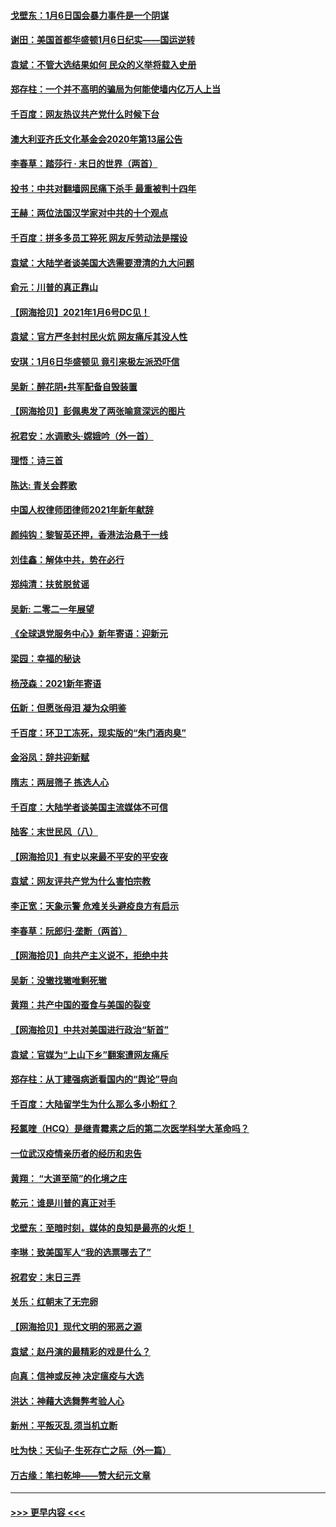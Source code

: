 #### [戈壁东：1月6日国会暴力事件是一个阴谋](../pages/nsc993/n12674639.md?t=01081452) 
#### [谢田：美国首都华盛顿1月6日纪实——国运逆转](../pages/nsc993/n12673190.md?t=01081452) 
#### [袁斌：不管大选结果如何 民众的义举将载入史册](../pages/nsc993/n12672787.md?t=01081452) 
#### [郑存柱：一个并不高明的骗局为何能使墙内亿万人上当](../pages/nsc993/n12671449.md?t=01081452) 
#### [千百度：网友热议共产党什么时候下台](../pages/nsc993/n12670442.md?t=01081452) 
#### [澳大利亚齐氏文化基金会2020年第13届公告](../pages/nsc993/n12670273.md?t=01081452) 
#### [李春草：踏莎行 · 末日的世界（两首）](../pages/nsc993/n12670253.md?t=01081452) 
#### [投书：中共对翻墙网民痛下杀手 最重被判十四年](../pages/nsc993/n12670190.md?t=01081452) 
#### [王赫：两位法国汉学家对中共的十个观点](../pages/nsc993/n12669593.md?t=01081452) 
#### [千百度：拼多多员工猝死 网友斥劳动法是摆设](../pages/nsc993/n12668081.md?t=01081452) 
#### [袁斌：大陆学者谈美国大选需要澄清的九大问题](../pages/nsc993/n12668023.md?t=01081452) 
#### [俞元：川普的真正靠山](../pages/nsc993/n12668000.md?t=01081452) 
#### [【网海拾贝】2021年1月6号DC见！](../pages/nsc993/n12664957.md?t=01081452) 
#### [袁斌：官方严冬封村民火炕 网友痛斥其没人性](../pages/nsc993/n12664882.md?t=01081452) 
#### [安琪：1月6日华盛顿见 竟引来极左派恐吓信](../pages/nsc993/n12664831.md?t=01081452) 
#### [吴新：醉花阴•共军配备自毁装置](../pages/nsc993/n12664766.md?t=01081452) 
#### [【网海拾贝】彭佩奥发了两张喻意深远的图片](../pages/nsc993/n12663515.md?t=01081452) 
#### [祝君安：水调歌头·嫦娥吟（外一首）](../pages/nsc993/n12663345.md?t=01081452) 
#### [理悟：诗三首](../pages/nsc993/n12663334.md?t=01081452) 
#### [陈达: 青关会葬歌](../pages/nsc993/n12663305.md?t=01081452) 
#### [中国人权律师团律师2021年新年献辞](../pages/nsc993/n12661792.md?t=01081452) 
#### [颜纯钩：黎智英还押，香港法治悬于一线](../pages/nsc993/n12661371.md?t=01081452) 
#### [刘佳鑫：解体中共，势在必行](../pages/nsc993/n12661335.md?t=01081452) 
#### [郑纯清：扶贫脱贫谣](../pages/nsc993/n12658729.md?t=01081452) 
#### [吴新: 二零二一年展望](../pages/nsc993/n12658664.md?t=01081452) 
#### [《全球退党服务中心》新年寄语：迎新元](../pages/nsc993/n12658408.md?t=01081452) 
#### [梁园：幸福的秘诀](../pages/nsc993/n12658061.md?t=01081452) 
#### [杨茂森：2021新年寄语](../pages/nsc993/n12658128.md?t=01081452) 
#### [伍新：但愿张母泪 凝为众明鉴](../pages/nsc993/n12656861.md?t=01081452) 
#### [千百度：环卫工冻死，现实版的“朱门酒肉臭”](../pages/nsc993/n12655588.md?t=01081452) 
#### [金浴凤：辞共迎新赋](../pages/nsc993/n12653369.md?t=01081452) 
#### [隋志：两层筛子 拣选人心](../pages/nsc993/n12653341.md?t=01081452) 
#### [千百度：大陆学者谈美国主流媒体不可信](../pages/nsc993/n12651269.md?t=01081452) 
#### [陆客：末世民风（八）](../pages/nsc993/n12648233.md?t=01081452) 
#### [【网海拾贝】有史以来最不平安的平安夜](../pages/nsc993/n12647164.md?t=01081452) 
#### [袁斌：网友评共产党为什么害怕宗教](../pages/nsc993/n12647003.md?t=01081452) 
#### [李正宽：天象示警 危难关头避疫良方有启示](../pages/nsc993/n12646262.md?t=01081452) 
#### [李春草：阮郎归‧垄断（两首）](../pages/nsc993/n12646302.md?t=01081452) 
#### [【网海拾贝】向共产主义说不，拒绝中共](../pages/nsc993/n12645941.md?t=01081452) 
#### [吴新：没辙找辙唯剩死辙](../pages/nsc993/n12643919.md?t=01081452) 
#### [黄翔：共产中国的蚕食与美国的裂变](../pages/nsc993/n12643727.md?t=01081452) 
#### [【网海拾贝】中共对美国进行政治“斩首”](../pages/nsc993/n12642290.md?t=01081452) 
#### [袁斌：官媒为“上山下乡”翻案遭网友痛斥](../pages/nsc993/n12642071.md?t=01081452) 
#### [郑存柱：从丁建强病逝看国内的“舆论”导向](../pages/nsc993/n12640944.md?t=01081452) 
#### [千百度：大陆留学生为什么那么多小粉红？](../pages/nsc993/n12639306.md?t=01081452) 
#### [羟氯喹（HCQ）是继青霉素之后的第二次医学科学大革命吗？](../pages/nsc993/n12638564.md?t=01081452) 
#### [一位武汉疫情亲历者的经历和忠告](../pages/nsc993/n12639029.md?t=01081452) 
#### [黄翔： “大道至简”的化境之庄](../pages/nsc993/n12637541.md?t=01081452) 
#### [乾元：谁是川普的真正对手](../pages/nsc993/n12637090.md?t=01081452) 
#### [戈壁东：至暗时刻，媒体的良知是最亮的火炬！](../pages/nsc993/n12637042.md?t=01081452) 
#### [李琳：致美国军人“我的选票哪去了”](../pages/nsc993/n12635351.md?t=01081452) 
#### [祝君安：末日三弄](../pages/nsc993/n12635324.md?t=01081452) 
#### [关乐：红朝末了无完卵](../pages/nsc993/n12635315.md?t=01081452) 
#### [【网海拾贝】现代文明的邪恶之源](../pages/nsc993/n12634425.md?t=01081452) 
#### [袁斌：赵丹演的最精彩的戏是什么？](../pages/nsc993/n12633316.md?t=01081452) 
#### [向真：信神或反神 决定瘟疫与大选](../pages/nsc993/n12632710.md?t=01081452) 
#### [洪达：神藉大选舞弊考验人心](../pages/nsc993/n12631962.md?t=01081452) 
#### [新州：平叛灭乱  须当机立断](../pages/nsc993/n12631946.md?t=01081452) 
#### [吐为快：天仙子‧生死存亡之际（外一篇）](../pages/nsc993/n12631927.md?t=01081452) 
#### [万古缘：笔扫乾坤——赞大纪元文章](../pages/nsc993/n12631922.md?t=01081452) 

----
#### [ >>> 更早内容 <<< ](../indexes/nsc993-earlier.md)
